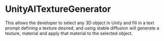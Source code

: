# UnityAITextureGenerator
This allows the developer to select any 3D object in Unity and fill in a text prompt defining a texture desired, and using stable diffusion will generate a texture, material and apply that material to the selected object. 

